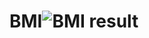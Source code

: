 # BMI![BMI result](https://user-images.githubusercontent.com/110016178/203717389-cb3569e8-85f7-420f-b50d-90cbe6308236.jpg)
